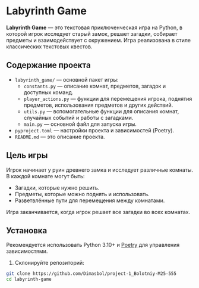 # Labyrinth Game

**Labyrinth Game** — это текстовая приключенческая игра на Python, в которой игрок исследует старый замок, решает загадки, собирает предметы и взаимодействует с окружением. Игра реализована в стиле классических текстовых квестов.

## Содержание проекта

- `labyrinth_game/` — основной пакет игры:
  - `constants.py` — описание комнат, предметов, загадок и доступных команд.
  - `player_actions.py` — функции для перемещения игрока, поднятия предметов, использования предметов и других действий.
  - `utils.py` — вспомогательные функции для описания комнат, случайных событий и работы с загадками.
  - `main.py` — основной файл для запуска игры.
- `pyproject.toml` — настройки проекта и зависимостей (Poetry).
- `README.md` — это описание проекта.

## Цель игры

Игрок начинает у руин древнего замка и исследует различные комнаты. В каждой комнате могут быть:

- Загадки, которые нужно решить.
- Предметы, которые можно поднять и использовать.
- Разветвлённые пути для перемещения между комнатами.

Игра заканчивается, когда игрок решает все загадки во всех комнатах.

## Установка

Рекомендуется использовать Python 3.10+ и [Poetry](https://python-poetry.org/) для управления зависимостями.

1. Склонируйте репозиторий:

```bash
git clone https://github.com/Dimasbol/project-1_Bolotniy-M25-555
cd labyrinth-game
